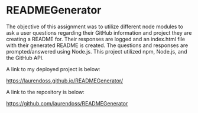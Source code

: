 # READMEGenerator

The objective of this assignment was to utilize different node modules to ask a user questions regarding their GitHub information and project they are creating a README for. Their responses are logged and an index.html file with their generated README is created. The questions and responses are prompted/answered using Node.js. 
This project utilized npm, Node.js, and the GitHub API. 

A link to my deployed project is below: 

https://laurendoss.github.io/READMEGenerator/

 A link to the repository is below: 

 https://github.com/laurendoss/READMEGenerator
 